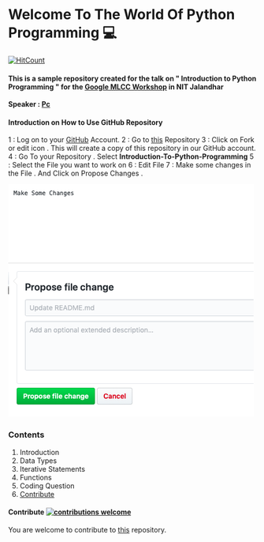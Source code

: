 # **Welcome To The World Of Python Programming** :computer:

[![HitCount](http://hits.dwyl.io/itzpc/Introduction-To-Python-Programming.svg)](https://github.com/itzpc/Introduction-To-Python-Programming)

#### This is a sample repository created for the talk on " Introduction to Python Programming " for the [Google MLCC Workshop](https://developers.google.com/machine-learning/crash-course/) in NIT Jalandhar
**Speaker : [Pc](https://www.linkedin.com/in/pcakhilnadh)**

#### Introduction on How to Use GitHub Repository

1 : Log on to your [GitHub](https://github.com/login) Account.
2 : Go to [this](https://github.com/itzpc/Introduction-To-Python-Programming) Repository 
3 : Click on Fork or edit icon . This will create a copy of this repository in our GitHub account.
4 : Go To your Repository . Select **Introduction-To-Python-Programming** 
5 : Select the File you want to work on 
6 : Edit File
7 : Make some changes in the File . And Click on Propose Changes .

![Alt text](images/Make%20Some%20Changes.png?raw=true "Title")

### Contents

1. Introduction
2. Data Types
3. Iterative Statements
4. Functions
5. Coding Question
6. [Contribute](https://github.com/itzpc/Introduction-To-Python-Programming/blob/master/README.md#contribute)




#### Contribute [![contributions welcome](https://img.shields.io/badge/contributions-welcome-brightgreen.svg?style=flat)](https://github.com/itzpc/Introduction-To-Python-Programming/issues)

You are welcome to contribute to [this](https://github.com/itzpc/Introduction-To-Python-Programming/issues) repository.



